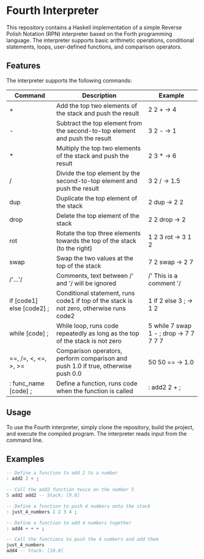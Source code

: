 # Fourth Interpreter

This repository contains a Haskell implementation of a simple Reverse Polish Notation (RPN) interpreter based on the Forth programming language. The interpreter supports basic arithmetic operations, conditional statements, loops, user-defined functions, and comparison operators.

## Features

The interpreter supports the following commands:

| Command      | Description                                                      | Example        |
|--------------|------------------------------------------------------------------|----------------|
| +            | Add the top two elements of the stack and push the result       | 2 2 + -> 4     |
| -            | Subtract the top element from the second-to-top element and push the result | 3 2 - -> 1  |
| *            | Multiply the top two elements of the stack and push the result  | 2 3 * -> 6     |
| /            | Divide the top element by the second-to-top element and push the result | 3 2 / -> 1.5  |
| dup          | Duplicate the top element of the stack                           | 2 dup -> 2 2   |
| drop         | Delete the top element of the stack                             | 2 2 drop -> 2  |
| rot          | Rotate the top three elements towards the top of the stack (to the right) | 1 2 3 rot -> 3 1 2 |
| swap         | Swap the two values at the top of the stack                     | 7 2 swap -> 2 7 |
| /'...'/      | Comments, text between /' and '/ will be ignored                | /' This is a comment '/ |
| if [code1] else [code2] ; | Conditional statement, runs code1 if top of the stack is not zero, otherwise runs code2 | 1 if 2 else 3 ; -> 1 2 |
| while [code] ; | While loop, runs code repeatedly as long as the top of the stack is not zero | 5 while 7 swap 1 - ; drop -> 7 7 7 7 7 |
| ==, /=, <, <=, >, >= | Comparison operators, perform comparison and push 1.0 if true, otherwise push 0.0 | 50 50 == -> 1.0 |
| : func_name [code] ; | Define a function, runs code when the function is called | : add2 2 + ; |

## Usage

To use the Fourth interpreter, simply clone the repository, build the project, and execute the compiled program. The interpreter reads input from the command line.

## Examples

```haskell
-- Define a function to add 2 to a number
: add2 2 + ;

-- Call the add2 function twice on the number 5
5 add2 add2 -- Stack: [9.0]

-- Define a function to push 4 numbers onto the stack
: just_4_numbers 1 2 3 4 ;

-- Define a function to add 4 numbers together
: add4 + + + ;

-- Call the functions to push the 4 numbers and add them
just_4_numbers
add4 -- Stack: [10.0]
